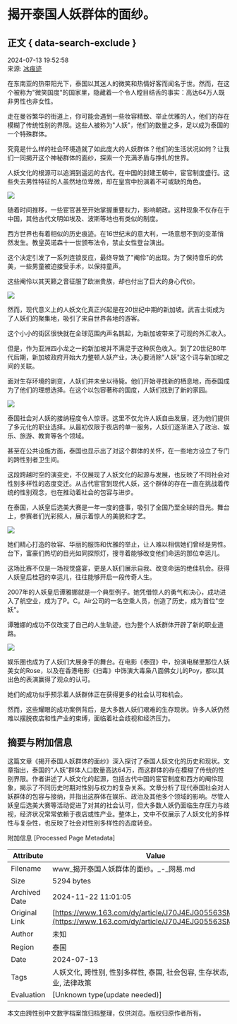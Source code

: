 # 揭开泰国人妖群体的面纱。

## 正文 { data-search-exclude }


2024-07-13 19:52:58  
来源: [冰痕迹](https://www.163.com/dy/media/T1684331141485.html)  

在东南亚的热带阳光下，泰国以其迷人的微笑和热情好客而闻名于世。然而，在这个被称为"微笑国度"的国家里，隐藏着一个令人瞠目结舌的事实：高达64万人既非男性也非女性。

走在曼谷繁华的街道上，你可能会遇到一些妆容精致、举止优雅的人，他们的存在模糊了传统性别的界限。这些人被称为"人妖"，他们的数量之多，足以成为泰国的一个特殊群体。

究竟是什么样的社会环境造就了如此庞大的人妖群体？他们的生活状况如何？让我们一同揭开这个神秘群体的面纱，探索一个充满矛盾与挣扎的世界。

人妖文化的根源可以追溯到遥远的古代。在中国的封建王朝中，宦官制度盛行。这些失去男性特征的人虽然地位卑微，却在皇宫中扮演着不可或缺的角色。

![](https://nimg.ws.126.net/?url=http%3A%2F%2Fdingyue.ws.126.net%2F2024%2F0713%2F7ad3517aj00sgk8ue003ed000xc00p0m.jpg&thumbnail=660x2147483647&quality=80&type=jpg)

随着时间推移，一些宦官甚至开始掌握重要权力，影响朝政。这种现象不仅存在于中国，其他古代文明如埃及、波斯等地也有类似的制度。

西方世界也有着相似的历史痕迹。在16世纪末的意大利，一场意想不到的变革悄然发生。教皇英诺森十一世颁布法令，禁止女性登台演出。

这个决定引发了一系列连锁反应，最终导致了"阉伶"的出现。为了保持音乐的优美，一些男童被迫接受手术，以保持童声。

这些阉伶以其天籁之音征服了欧洲贵族，却也付出了巨大的身心代价。

![](https://nimg.ws.126.net/?url=http%3A%2F%2Fdingyue.ws.126.net%2F2024%2F0713%2F95a67c5bj00sgk8ue002bd000zc00msm.jpg&thumbnail=660x2147483647&quality=80&type=jpg)

然而，现代意义上的人妖文化真正兴起是在20世纪中期的新加坡。武吉士街成为了人妖们的聚集地，吸引了来自世界各地的游客。

这个小小的街区很快就在全球范围内声名鹊起，为新加坡带来了可观的外汇收入。

但是，作为亚洲四小龙之一的新加坡并不满足于这种灰色收入。到了20世纪80年代后期，新加坡政府开始大力整顿人妖产业，决心要消除"人妖"这个词与新加坡之间的关联。

面对生存环境的剧变，人妖们并未坐以待毙。他们开始寻找新的栖息地，而泰国成为了他们的理想选择。在这个以包容著称的国度，人妖们找到了新的家园。

![](https://nimg.ws.126.net/?url=http%3A%2F%2Fdingyue.ws.126.net%2F2024%2F0713%2F0a4ac9a5j00sgk8ue00gxd000js00czm.jpg&thumbnail=660x2147483647&quality=80&type=jpg)

泰国社会对人妖的接纳程度令人惊讶。这里不仅允许人妖自由发展，还为他们提供了多元化的职业选择。从最初仅限于夜店的单一服务，人妖们逐渐进入了政治、娱乐、旅游、教育等各个领域。

甚至在公共设施方面，泰国也显示出了对这个群体的关怀，在一些地方设立了专门的跨性别者卫生间。

这段跨越时空的演变史，不仅展现了人妖文化的起源与发展，也反映了不同社会对性别多样性的态度变迁。从古代宦官到现代人妖，这个群体的存在一直在挑战着传统的性别观念，也在推动着社会的包容与进步。

在泰国，人妖皇后选美大赛是一年一度的盛事，吸引了全国乃至全球的目光。舞台上，参赛者们光彩照人，展示着惊人的美貌和才艺。

![](https://nimg.ws.126.net/?url=http%3A%2F%2Fdingyue.ws.126.net%2F2024%2F0713%2F300b1315j00sgk8ue002dd000p000gom.jpg&thumbnail=660x2147483647&quality=80&type=jpg)

她们精心打造的妆容、华丽的服饰和优雅的举止，让人难以相信她们曾经是男性。台下，富豪们热切的目光如同探照灯，搜寻着能够改变他们命运的那位幸运儿。

这场比赛不仅是一场视觉盛宴，更是人妖们展示自我、改变命运的绝佳机会。获得人妖皇后桂冠的幸运儿，往往能够开启一段传奇人生。

2007年的人妖皇后谭雅娜就是一个典型例子。她凭借惊人的勇气和决心，成功进入了航空业，成为了P。C。Air公司的一名空乘人员，创造了历史，成为首位"空妖"。

谭雅娜的成功不仅改变了自己的人生轨迹，也为整个人妖群体开辟了新的职业道路。

![](https://nimg.ws.126.net/?url=http%3A%2F%2Fdingyue.ws.126.net%2F2024%2F0713%2F7a9ed413j00sgk8ue003pd000zk00qom.jpg&thumbnail=660x2147483647&quality=80&type=jpg)

娱乐圈也成为了人妖们大展身手的舞台。在电影《泰囧》中，扮演电梯里那位人妖美女的Rose，以及在香港电影《扫毒》中饰演大毒枭八面佛女儿的Poy，都以其出色的表演赢得了观众的认可。

她们的成功似乎预示着人妖群体正在获得更多的社会认可和机会。

然而，这些耀眼的成功案例背后，是大多数人妖们艰难的生存现状。许多人妖仍然难以摆脱夜店和性产业的束缚，面临着社会歧视和经济压力。

## 摘要与附加信息

<!-- tcd_abstract -->
这篇文章《揭开泰国人妖群体的面纱》深入探讨了泰国人妖文化的历史和现状。文章指出，泰国的“人妖”群体人口数量高达64万，而这群体的存在模糊了传统的性别界限。作者讲述了人妖文化的起源，包括古代中国的宦官制度和西方的阉伶现象，揭示了不同历史时期对性别与权力的复杂关系。文章分析了现代泰国社会对人妖群体的包容与接纳，并指出这群体在娱乐、政治及其他多个领域的影响。尽管人妖皇后选美大赛等活动促进了对其的社会认可，但大多数人妖仍面临生存压力与歧视，经济状况常常依赖于夜店或性产业。整体上，文中不仅展示了人妖文化的多样性与复杂性，也反映了社会对性别多样性的态度转变。
<!-- tcd_abstract_end -->

附加信息 [Processed Page Metadata]

| Attribute       | Value                                  |
|-----------------|----------------------------------------|
| Filename        | www_揭开泰国人妖群体的面纱。_-_网易.md                             |
| Size            | 5294 bytes                           |
| Archived Date   | 2024-11-22 11:01:05                             |
| Original Link   | [https://www.163.com/dy/article/J70J4EJG05563SMW.html](https://www.163.com/dy/article/J70J4EJG05563SMW.html)                       |
| Author          | 未知                               |
| Region          | 泰国                               |
| Date            | 2024-07-13                                 |
| Tags            | 人妖文化, 跨性别, 性别多样性, 泰国, 社会包容, 生存状态, 娱乐行业, 法律政策                                 |
| Evaluation            | [Unknown type(update needed)]                                 |
<!-- tcd_table_end -->

本文由跨性别中文数字档案馆归档整理，仅供浏览。版权归原作者所有。
